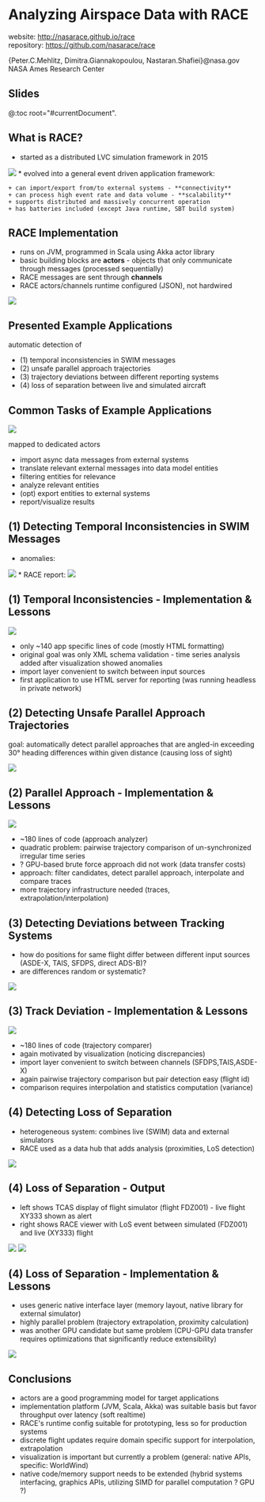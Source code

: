# Analyzing Airspace Data with RACE

website: <http://nasarace.github.io/race><br/>
repository: <https://github.com/nasarace/race><br/>

<p class="author">
{Peter.C.Mehlitz, Dimitra.Giannakopoulou, Nastaran.Shafiei}@nasa.gov<br/>
NASA Ames Research Center
</p>

## Slides
@:toc root="#currentDocument".

## What is RACE?
* started as a distributed LVC simulation framework in 2015
<img src="../images/lvc-sim.svg" class="center scale35">
* evolved into a general event driven application framework:

    + can import/export from/to external systems - **connectivity**
    + can process high event rate and data volume - **scalability**
    + supports distributed and massively concurrent operation
    + has batteries included (except Java runtime, SBT build system)


## RACE Implementation
* runs on JVM, programmed in Scala using Akka actor library
* basic building blocks are **actors** - objects that only communicate through messages (processed
sequentially)
* RACE messages are sent through **channels**
* RACE actors/channels runtime configured (JSON), not hardwired

<img src="../images/race-design.svg" class="center scale50">


## Presented Example Applications
automatic detection of

* (1) temporal inconsistencies in SWIM messages
* (2) unsafe parallel approach trajectories
* (3) trajectory deviations between different reporting systems
* (4) loss of separation between live and simulated aircraft


##  Common Tasks of Example Applications
<img src="../images/app-tasks.svg" class="center scale35">

mapped to dedicated actors

* import async data messages from external systems
* translate relevant external messages into data model entities
* filtering entities for relevance
* analyze relevant entities
* (opt) export entities to external systems
* report/visualize results


## (1) Detecting Temporal Inconsistencies in SWIM Messages
* anomalies:
<img src="../images/ts-anomalies.svg" class="alignTop scale35">
* RACE report:
<img src="../images/tais-stats-output.png" class="alignTop scale40">


## (1) Temporal Inconsistencies - Implementation & Lessons
<img src="../images/tais-stats-config.svg" class="center scale30">

* only ~140 app specific lines of code (mostly HTML formatting)
* original goal was only XML schema validation - time series analysis added
after visualization showed anomalies
* import layer convenient to switch between input sources
* first application to use HTML server for reporting (was running headless
in private network)


## (2) Detecting Unsafe Parallel Approach Trajectories
goal: automatically detect parallel approaches that are angled-in exceeding 
30° heading differences within given distance (causing loss of sight)

<img src="../images/par-approach-output.png" class="center scale70">


## (2) Parallel Approach - Implementation & Lessons
<img src="../images/par-approach-config.svg" class="center scale40">

* ~180 lines of code (approach analyzer)
* quadratic problem: pairwise trajectory comparison of un-synchronized irregular time series
* ? GPU-based brute force approach did not work (data transfer costs)
* approach: filter candidates, detect parallel approach, interpolate and compare traces 
* more trajectory infrastructure needed (traces, extrapolation/interpolation)


## (3) Detecting Deviations between Tracking Systems
* how do positions for same flight differ between different input sources
(ASDE-X, TAIS, SFDPS, direct ADS-B)?
* are differences random or systematic?

<img src="../images/trackdiff-output.png" class="center scale60">


## (3) Track Deviation - Implementation & Lessons
<img src="../images/trackdiff-config.svg" class="center scale45">

* ~180 lines of code (trajectory comparer)
* again motivated by visualization (noticing discrepancies)
* import layer convenient to switch between channels (SFDPS,TAIS,ASDE-X)
* again pairwise trajectory comparison but pair detection easy (flight id)
* comparison requires interpolation and statistics computation (variance)


## (4) Detecting Loss of Separation
* heterogeneous system: combines live (SWIM) data and external simulators
* RACE used as a data hub that adds analysis (proximities, LoS detection) 

<img src="../images/fdz-demo.svg" class="center scale70">


## (4) Loss of Separation - Output
* left shows TCAS display of flight simulator (flight FDZ001) - live flight XY333 shown as alert
* right shows RACE viewer with LoS event between simulated (FDZ001) and live (XY333) flight

<img src="../images/fdz-output-a.png" class="left scale40">
<img src="../images/fdz-output-b.png" class="right scale40">


## (4) Loss of Separation - Implementation & Lessons
* uses generic native interface layer (memory layout, native library for external simulator)
* highly parallel problem (trajectory extrapolation, proximity calculation)
* was another GPU candidate but same problem (CPU-GPU data transfer requires optimizations
that significantly reduce extensibility)

<img src="../images/fdz-config.svg" class="center scale50">




## Conclusions
* actors are a good programming model for target applications
* implementation platform (JVM, Scala, Akka) was suitable basis but favor throughput over latency
(soft realtime)
* RACE's runtime config suitable for prototyping, less so for production systems
* discrete flight updates require domain specific support for interpolation, extrapolation
* visualization is important but currently a problem (general: native APIs, specific: WorldWind) 
* native code/memory support needs to be extended (hybrid systems interfacing, graphics APIs, 
utilizing SIMD for parallel computation ? GPU ?)

